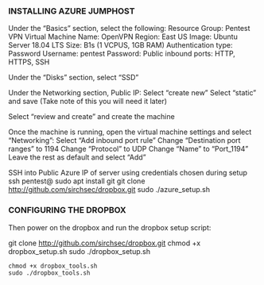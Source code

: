 ### INSTALLING AZURE JUMPHOST ###

Under the “Basics” section, select the following:
	Resource Group: Pentest VPN
	Virtual Machine Name: OpenVPN
	Region: East US
	Image: Ubuntu Server 18.04 LTS
	Size: B1s (1 VCPUS, 1GB RAM)
	Authentication type: Password
	Username: pentest
  Password: <fill out and store securely>
	Public inbound ports: HTTP, HTTPS, SSH

Under the “Disks” section, select “SSD”

Under the Networking section, Public IP:
	Select “create new”
	Select “static” and save (Take note of this you will need it later)

Select “review and create” and create the machine

Once the machine is running, open the virtual machine settings and select “Networking”:
  Select “Add inbound port rule”
  Change “Destination port ranges” to 1194
  Change “Protocol” to UDP
  Change “Name” to “Port_1194”
  Leave the rest as default and select “Add”

SSH into Public Azure IP of server using credentials chosen during setup
	ssh pentest@<Public IP>
  sudo apt install git
	git clone http://github.com/sirchsec/dropbox.git
	sudo ./azure_setup.sh

### CONFIGURING THE DROPBOX ###

Then power on the dropbox and run the dropbox setup script: 

  git clone http://github.com/sirchsec/dropbox.git
	chmod +x dropbox_setup.sh
	sudo ./dropbox_setup.sh
	
	chmod +x dropbox_tools.sh
	sudo ./dropbox_tools.sh
